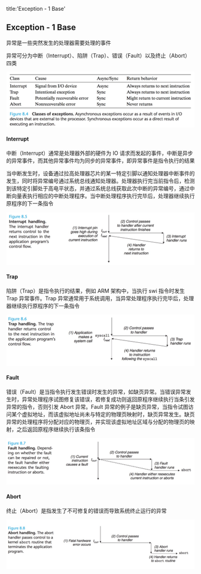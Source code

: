 title:'Exception - 1 Base'
## Exception - 1 Base

异常是一些突然发生的处理器需要处理的事件

异常可分为中断（Interrupt）、陷阱（Trap）、错误（Fault）以及终止（Abort）四类

![exceptions-c600](media/16074338630050/14779974537254.jpg)


#### Interrupt

中断（Interrupt）通常是处理器外部的硬件为 IO 请求而发起的事件，中断是异步的异常事件，而其他异常事件均为同步的异常事件，即异常事件是指令执行的结果

当中断发生时，设备通过拉高处理器芯片的某一特定引脚以通知处理器中断事件的发生，同时将异常编号通过系统总线通知处理器。处理器执行完当前指令后，检测到该特定引脚处于高电平状态，并通过系统总线获取此次中断的异常编号，通过中断向量表执行相应的中断处理程序。当中断处理程序执行完毕后，处理器继续执行原程序的下一条指令

![interrupt-c600](media/16074338630050/14779977182509.jpg)


#### Trap

陷阱（Trap）是指令执行的结果，例如 ARM 架构中，当执行 swi 指令时发生 Trap 异常事件。Trap 异常通常用于系统调用，当异常处理程序执行完毕后，处理器继续执行原程序的下一条指令

![trap-c600](media/16074338630050/14779982765140.jpg)


#### Fault

错误（Fault）是当指令执行发生错误时发生的异常，如缺页异常。当错误异常发生时，异常处理程序试图修复该错误，若修复成功则返回原程序继续执行当条引发异常的指令，否则引发 Abort 异常。Fault 异常的例子是缺页异常，当指令试图访问某个虚拟地址，而该虚拟地址尚未与特定的物理页映射时，缺页异常发生。缺页异常的处理程序将分配对应的物理页，并实现该虚拟地址区域与分配的物理页的映射，之后返回原程序继续执行该条指令

![fault-c600](media/16074338630050/14779986832718.jpg)


#### Abort

终止（Abort）是指发生了不可修复的错误而导致系统终止运行的异常

![abort-c600](media/16074338630050/14779987669545.jpg)
